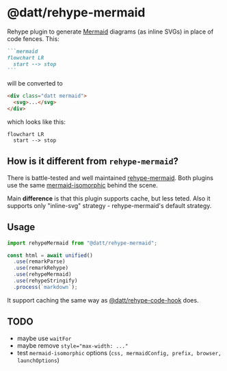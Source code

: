 # @datt/rehype-mermaid

Rehype plugin to generate [Mermaid](https://mermaid.js.org/) diagrams (as inline SVGs) in place of code fences. This:

````md
```mermaid
flowchart LR
  start --> stop
```
````

will be converted to

```html
<div class="datt mermaid">
  <svg>...</svg>
</div>
```

which looks like this:

```mermaid
flowchart LR
  start --> stop
```

## How is it different from `rehype-mermaid`?

There is battle-tested and well maintained [rehype-mermaid](https://github.com/remcohaszing/rehype-mermaid). Both plugins use the same [mermaid-isomorphic](https://github.com/remcohaszing/mermaid-isomorphic) behind the scene.

Main **difference** is that this plugin supports cache, but less teted. Also it supports only "inline-svg" strategy - rehype-mermaid's default strategy.

## Usage

```js
import rehypeMermaid from "@datt/rehype-mermaid";

const html = await unified()
  .use(remarkParse)
  .use(remarkRehype)
  .use(rehypeMermaid)
  .use(rehypeStringify)
  .process(`markdown`);
```

It support caching the same way as [@datt/rehype-code-hook](/packages/rehype-code-hook/) does.

## TODO

- maybe use `waitFor`
- maybe remove `style="max-width: ..."`
- test `mermaid-isomorphic` options (`css, mermaidConfig, prefix, browser, launchOptions`)
